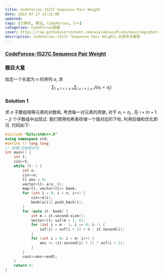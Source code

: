 ```yaml
---
title: CodeForces-1527C Sequence Pair Weight 
date: 2022-07-27 13:31:00
updated:
tags: [计算机, 算法, CodeForces, C++]
categories: CodeForces题解
cover: https://raw.githubusercontent.com/wsylab/wsyPicGo/main/img/photo-1497048502537-9e5719098e2b
description: CodeForces-1527C「Sequence Pair Weight」的思考与解答
---
```

### [CodeForces-1527C Sequence Pair Weight](https://codeforces.com/problemset/problem/1527/C)
### 题目大意
给定一个长度为 $n$ 的序列 $a$, 求
$$
\sum_{1\le l<r\le n}\sum_{l\le i<j\le r}I(a_i = a_j)
$$
### Solution 1
求 $a$ 子数组相等元素的对数和, 考虑每一对元素的贡献, 对于 $a_i = a_j$ , 在 $i\times (n + 1 - j)$ 个子数组中出现过. 我们使用哈希表存储一个值对应的下标, 利用后缀和优化即可.
代码如下:
```C++
#include "bits/stdc++.h"
using namespace std;
#define ll long long
// 前缀/后缀和优化
int main() {
    int t;
    cin>>t;
    while (t--) {
        int n;
        cin>>n;
        ll ans = 0;
        vector<ll> a(n, 0);
        map<ll, vector<ll>> book;
        for (int i = 0; i < n; i++) {
            cin>>a[i];
            book[a[i]].push_back(i);
        }
        for (auto it: book) {
            int m = it.second.size();
            vector<ll> suf(m + 1, 0);
            for (int i = m - 1; i >= 0; i--) {
                suf[i] = suf[i + 1] + n - it.second[i];
            }
            for (int i = 0; i < m; i++) {
                ans += (it.second[i] + 1) * suf[i + 1];
            }
        }
        cout<<ans<<endl;
    }
    return 0;
}
```

